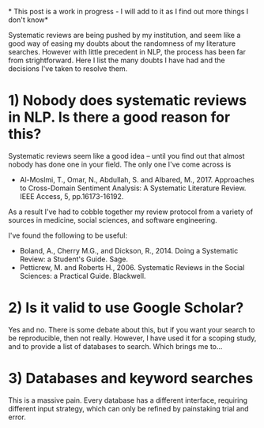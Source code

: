 \* This post is a work in progress - I will add to it as I find out more things I don't know\*

Systematic reviews are being pushed by my institution, and seem like a good way of easing my doubts about the randomness of my literature searches. However with little precedent in NLP, the process has been far from strightforward. Here I list the many doubts I have had and the decisions I've taken to resolve them.

# 1) Nobody does systematic reviews in NLP. Is there a good reason for this?

Systematic reviews seem like a good idea – until you find out that almost nobody has done one in your field. The only one I've come across is

* Al-Moslmi, T., Omar, N., Abdullah, S. and Albared, M., 2017. Approaches to Cross-Domain Sentiment Analysis: A Systematic Literature Review. IEEE Access, 5, pp.16173-16192.

As a result I've had to cobble together my review protocol from a variety of sources in medicine, social sciences, and software engineering.

I've found the following to be useful:

* Boland, A., Cherry M.G., and Dickson, R., 2014. Doing a Systematic Review: a Student's Guide. Sage.
* Petticrew, M. and Roberts H., 2006. Systematic Reviews in the Social Sciences: a Practical Guide. Blackwell.

# 2) Is it valid to use Google Scholar?

Yes and no. There is some debate about this, but if you want your search to be reproducible, then not really. However, I have used it for a scoping study, and to provide a list of databases to search. Which brings me to...


# 3) Databases and keyword searches

This is a massive pain. Every database has a different interface, requiring different input strategy, which can only be refined by painstaking trial and error.
